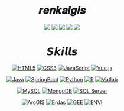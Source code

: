 <div align=center>

# 𝒓𝒆𝒏𝒌𝒂𝒊𝒈𝒊𝒔

<p>

[![](https://img.shields.io/badge/个人主页-renkaigis.com-blueviolet?logo=)](http://renkaigis.com)
[![](https://img.shields.io/badge/博客-Blog-blue?logo=)](http://blog.renkaigis.com)
[![](https://img.shields.io/badge/GitHub-renkaigis-yellowgreen?logo=github)](https://github.com/renkaigis)
[![](https://img.shields.io/badge/简历-Resume-ff69b4?logo=personio)](http://resume.renkaigis.com)
[![](https://img.shields.io/badge/相册-Photo-green?logo=googlephotos&logoColor=white)](http://photo.renkaigis.com)


</p>

# 𝙎𝙠𝙞𝙡𝙡𝙨

<p>

[![HTML5](https://img.shields.io/badge/-HTML5-red?logo=html5&logoColor=white)](#)
[![CSS3](https://img.shields.io/badge/-CSS3-brightgreen?logo=css3&logoColor=white)](#)
[![JavaScript](https://img.shields.io/badge/-JavaScript-%23FFC107?style=flat-square&logo=javascript&logoColor=000000&labelColor=%23FFC107&color=%23FFC107)](#)
[![Vue.js](https://img.shields.io/badge/-Vue.js-blue?style=flat-square&logo=Vue.js&logoColor=success)](#)
  
</p>

<p>

[![Java](https://img.shields.io/badge/-Java-%232c3e50?style=flat-square&logo=java&logoColor=brightgreen)](#)
[![SpringBoot](https://img.shields.io/badge/-SpingBoot-%232c3e50?style=flat-square&logo=springboot)](#)
[![Python](https://img.shields.io/badge/-Python-%232c3e50?style=flat-square&logo=python)](#)
[![R](https://img.shields.io/badge/-R-%232c3e50?style=flat-square&logo=r&logoColor=9cf)](#)
[![Matlab](https://img.shields.io/badge/-Matlab-%232c3e50?style=flat-square&logo=numpy&logoColor=ff69b4)](#)

</p>
  
<p>

[![MySQL](https://img.shields.io/badge/-MySQL-%232C3A42?style=flat-square&logo=mysql&logoColor=%23ffffff)](#)
[![MongoDB](https://img.shields.io/badge/-MongoDB-%232C3A42?style=flat-square&logo=MongoDB&logoColor=green)](#)
[![SQL Server](https://img.shields.io/badge/-SQL%20Server-%23282C34?style=flat-square&logo=microsoftsqlserver)](#)

</p>

<p>

[![ArcGIS](https://img.shields.io/badge/-ArcGIS-%231a202c?style=flat-square&logo=googlemaps)](#)
[![Erdas](https://img.shields.io/badge/-Erdas-%231a202c?style=flat-square&logo=googleplay&logoColor=red)](#)
[![GEE](https://img.shields.io/badge/-GEE-%231a202c?style=flat-square&logo=gridsome)](#)
[![ENVI](https://img.shields.io/badge/-ENVI-%231a202c?style=flat-square&logo=plangrid&logoColor=orange)](#)

</p>

